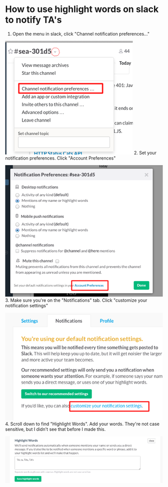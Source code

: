 # How to use highlight words on slack to notify TA's

1. Open the menu in slack, click "Channel notification preferences..."

![alt text](img/step1.png "step1")
2. Set your notification preferences. Click "Account Preferences"

![alt text](img/step2.png "step2")
3. Make sure you're on the "Notifications" tab. Click "customize your notification settings"

![alt text](img/step3.png "step3")
4. Scroll down to find "Highlight Words". Add your words. They're not case sensitive, but I didn't see that before I made this.

![alt text](img/step4.png "step4")
